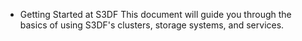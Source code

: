 * Getting Started at S3DF
This document will guide you through the basics of using S3DF's clusters, storage systems, and services.

